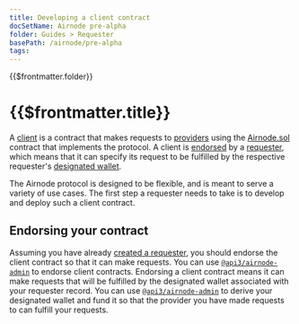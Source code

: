 ```yaml
---
title: Developing a client contract
docSetName: Airnode pre-alpha
folder: Guides > Requester
basePath: /airnode/pre-alpha
tags:
---
```


<TitleSpan>{{$frontmatter.folder}}</TitleSpan>

# {{$frontmatter.title}}
<VersionWarning/>
<TocHeader />
<TOC class="table-of-contents" :include-level="[2,3]" />

A [client](../../protocols/request-response/client.md) is a contract that makes requests to [providers](../../protocols/request-response/provider.md) using the [Airnode.sol](../../protocols/request-response/general-structure.md#airnode-sol) contract that implements the protocol.
A client is [endorsed](../../protocols/request-response/endorsement.md) by a [requester](../../protocols/request-response/requester.md), which means that it can specify its request to be fulfilled by the respective requester's [designated wallet](../../protocols/request-response/designated-wallet.md).

The Airnode protocol is designed to be flexible, and is meant to serve a variety of use cases.
The first step a requester needs to take is to develop and deploy such a client contract.

## Endorsing your contract

Assuming you have already [created a requester](creating-a-requester.md), you should endorse the client contract so that it can make requests.
You can use [`@api3/airnode-admin`](https://github.com/api3dao/airnode/tree/pre-alpha/packages/admin#endorse-client) to endorse client contracts.
Endorsing a client contract means it can make requests that will be fulfilled by the designated wallet associated with your requester record.
You can use [`@api3/airnode-admin`](https://github.com/api3dao/airnode/tree/pre-alpha/packages/admin#derive-designated-wallet) to derive your designated wallet and fund it so that the provider you have made requests to can fulfill your requests.
